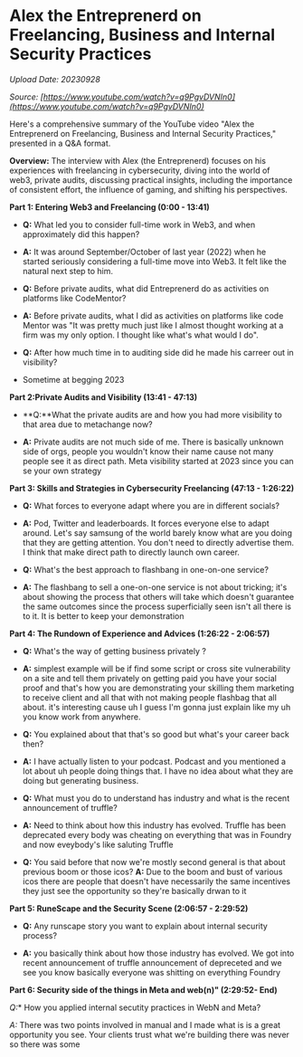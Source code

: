 # Alex the Entreprenerd on Freelancing, Business and Internal Security Practices

*Upload Date: 20230928*

*Source: [https://www.youtube.com/watch?v=q9PgvDVNIn0](https://www.youtube.com/watch?v=q9PgvDVNIn0)*

Here's a comprehensive summary of the YouTube video "Alex the Entreprenerd on Freelancing, Business and Internal Security Practices," presented in a Q&A format.

**Overview:** The interview with Alex (the Entreprenerd) focuses on his experiences with freelancing in cybersecurity, diving into the world of web3, private audits, discussing practical insights, including the importance of consistent effort, the influence of gaming, and shifting his perspectives.

**Part 1: Entering Web3 and Freelancing (0:00 - 13:41)**

*   **Q:** What led you to consider full-time work in Web3, and when approximately did this happen?
*   **A:** It was around September/October of last year (2022) when he started seriously considering a full-time move into Web3. It felt like the natural next step to him.

*   **Q:** Before private audits, what did Entreprenerd do as activities on platforms like CodeMentor?
*  **A:** Before private audits, what I did as activities on platforms like code Mentor was "It was pretty much just like I almost thought working at a firm was my only option. I thought like what's what would I do".

*   **Q:** After how much time in to auditing side did he made his carreer out in visibility?
* Sometime at begging 2023

**Part 2:Private Audits and Visibility (13:41 - 47:13)**

*   **Q:**What the private audits are and how you had more visibility to that area due to metachange now?

*   **A:** Private audits are not much side of me. There is basically unknown side of orgs, people you wouldn't know their name cause not many people see it as direct path. Meta visibility started at 2023 since you can se your own strategy

**Part 3: Skills and Strategies in Cybersecurity Freelancing (47:13 - 1:26:22)**

*   **Q:** What forces to everyone adapt where you are in different socials?

*   **A:** Pod, Twitter and leaderboards. It forces everyone else to adapt around. Let's say samsung of the world barely know what are you doing that they are getting attention. You don't need to directly advertise them. 
I think that make direct path to directly launch own career.

*   **Q:** What's the best approach to flashbang in one-on-one service?
*   **A:** The flashbang to sell a one-on-one service is not about tricking; it's about showing the process that others will take which doesn't guarantee the same outcomes since the process superficially seen isn't all there is to it. It is better to keep your demonstration

**Part 4: The Rundown of Experience and Advices (1:26:22 - 2:06:57)**

*   **Q:** What's the way of getting business privately ?

*   **A:** simplest example will be if find some script or cross site vulnerability on a site and tell them privately on getting paid you have your social proof and that's how you are demonstrating your skilling them marketing to receive client and all that with not making people flashbag that all about. it's interesting cause uh I guess I'm gonna just explain like my uh you know work from anywhere.

*   **Q:** You explained about that that's so good but what's your career back then?

*   **A:** I have actually listen to your podcast. Podcast and you mentioned a lot about uh people doing things that. I have no idea about what they are doing but generating business.

*   **Q:** What must you do to understand has industry and what is the recent announcement of truffle?

*   **A:** Need to think about how this industry has evolved. Truffle has been deprecated every body was cheating on everything that was in Foundry and now eveybody's like saluting Truffle

*   **Q:** You said before that now we're mostly second general is that about previous boom or those icos? **A:** Due to the boom and bust of various icos there are people that doesn't have necessarily the same incentives they just see the opportunity so they're basically drwan to it 

**Part 5: RuneScape and the Security Scene (2:06:57 - 2:29:52)**

*   **Q:** Any runscape story you want to explain about internal security process?

*   **A:** you basically think about how those industry has evolved. We got into recent announcement of truffle announcement of depreceted and we see you know basically everyone was shitting on everything Foundry

**Part 6: Security side of the things in Meta and web(n)" (2:29:52- End)**

*Q:** How you applied internal secutity practices in WebN and Meta?

*A:* There was two points involved in manual and I made what is is a great opportunity you see. Your clients trust what we're building there was never so there was some